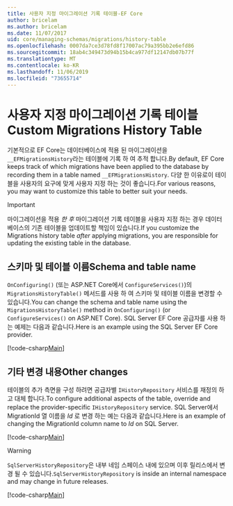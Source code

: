 ```yaml
---
title: 사용자 지정 마이그레이션 기록 테이블-EF Core
author: bricelam
ms.author: bricelam
ms.date: 11/07/2017
uid: core/managing-schemas/migrations/history-table
ms.openlocfilehash: 0007da7ce3d78fd8f17007ac79a395bb2e6efd86
ms.sourcegitcommit: 18ab4c349473d94b15b4ca977df12147db07b77f
ms.translationtype: MT
ms.contentlocale: ko-KR
ms.lasthandoff: 11/06/2019
ms.locfileid: "73655714"
---
```

# <a name="custom-migrations-history-table"></a><span data-ttu-id="4a239-102">사용자 지정 마이그레이션 기록 테이블</span><span class="sxs-lookup"><span data-stu-id="4a239-102">Custom Migrations History Table</span></span>

<span data-ttu-id="4a239-103">기본적으로 EF Core는 데이터베이스에 적용 된 마이그레이션을 `__EFMigrationsHistory`라는 테이블에 기록 하 여 추적 합니다.</span><span class="sxs-lookup"><span data-stu-id="4a239-103">By default, EF Core keeps track of which migrations have been applied to the database by recording them in a table named `__EFMigrationsHistory`.</span></span> <span data-ttu-id="4a239-104">다양 한 이유로이 테이블을 사용자의 요구에 맞게 사용자 지정 하는 것이 좋습니다.</span><span class="sxs-lookup"><span data-stu-id="4a239-104">For various reasons, you may want to customize this table to better suit your needs.</span></span>

> [!IMPORTANT]
> <span data-ttu-id="4a239-105">마이그레이션을 적용 *한 후* 마이그레이션 기록 테이블을 사용자 지정 하는 경우 데이터베이스의 기존 테이블을 업데이트할 책임이 있습니다.</span><span class="sxs-lookup"><span data-stu-id="4a239-105">If you customize the Migrations history table *after* applying migrations, you are responsible for updating the existing table in the database.</span></span>

## <a name="schema-and-table-name"></a><span data-ttu-id="4a239-106">스키마 및 테이블 이름</span><span class="sxs-lookup"><span data-stu-id="4a239-106">Schema and table name</span></span>

<span data-ttu-id="4a239-107">`OnConfiguring()` (또는 ASP.NET Core에서 `ConfigureServices()`)의 `MigrationsHistoryTable()` 메서드를 사용 하 여 스키마 및 테이블 이름을 변경할 수 있습니다.</span><span class="sxs-lookup"><span data-stu-id="4a239-107">You can change the schema and table name using the `MigrationsHistoryTable()` method in `OnConfiguring()` (or `ConfigureServices()` on ASP.NET Core).</span></span> <span data-ttu-id="4a239-108">SQL Server EF Core 공급자를 사용 하는 예제는 다음과 같습니다.</span><span class="sxs-lookup"><span data-stu-id="4a239-108">Here is an example using the SQL Server EF Core provider.</span></span>

[!code-csharp[Main](../../../../samples/core/Schemas/Migrations/MigrationTableNameContext.cs#TableNameContext)]

## <a name="other-changes"></a><span data-ttu-id="4a239-109">기타 변경 내용</span><span class="sxs-lookup"><span data-stu-id="4a239-109">Other changes</span></span>

<span data-ttu-id="4a239-110">테이블의 추가 측면을 구성 하려면 공급자별 `IHistoryRepository` 서비스를 재정의 하 고 대체 합니다.</span><span class="sxs-lookup"><span data-stu-id="4a239-110">To configure additional aspects of the table, override and replace the provider-specific `IHistoryRepository` service.</span></span> <span data-ttu-id="4a239-111">SQL Server에서 MigrationId 열 이름을 *Id* 로 변경 하는 예는 다음과 같습니다.</span><span class="sxs-lookup"><span data-stu-id="4a239-111">Here is an example of changing the MigrationId column name to *Id* on SQL Server.</span></span>

[!code-csharp[Main](../../../../samples/core/Schemas/Migrations/MyHistoryRepository.cs#HistoryRepositoryContext)]

> [!WARNING]
> <span data-ttu-id="4a239-112">`SqlServerHistoryRepository`은 내부 네임 스페이스 내에 있으며 이후 릴리스에서 변경 될 수 있습니다.</span><span class="sxs-lookup"><span data-stu-id="4a239-112">`SqlServerHistoryRepository` is inside an internal namespace and may change in future releases.</span></span>

[!code-csharp[Main](../../../../samples/core/Schemas/Migrations/MyHistoryRepository.cs#HistoryRepository)]
